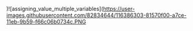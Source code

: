 
)![assigning_value_multiple_variables](https://user-images.githubusercontent.com/82834644/116386303-81570f00-a7ce-11eb-9b59-f66c06b0734c.PNG

